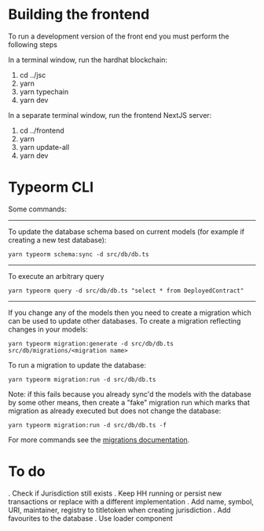 # Building the frontend
To run a development version of the front end you must perform the following steps

In a terminal window, run the hardhat blockchain:

1. cd ../jsc
2. yarn
4. yarn typechain
5. yarn dev

In a separate terminal window, run the frontend NextJS server:

1. cd ../frontend
2. yarn
3. yarn update-all
4. yarn dev

# Typeorm CLI

Some commands:

---
To update the database schema based on current models (for example if creating a new test database):
```
yarn typeorm schema:sync -d src/db/db.ts
```

---
To execute an arbitrary query
```
yarn typeorm query -d src/db/db.ts "select * from DeployedContract"
```

---
If you change any of the models then you need to create a migration which can be used to update other databases. To create a migration reflecting changes in your models:
```
yarn typeorm migration:generate -d src/db/db.ts src/db/migrations/<migration name>
```

To run a migration to update the database:
```
yarn typeorm migration:run -d src/db/db.ts
```

Note: if this fails because you already sync'd the models with the database by some other means, then create a "fake" migration run which marks that migration as already executed but does not change the database:
```
yarn typeorm migration:run -d src/db/db.ts -f
```

For more commands see the [migrations documentation](https://typeorm.io/migrations).

# To do

. Check if Jurisdiction still exists
. Keep HH running or persist new transactions or replace with a different implementation
. Add name, symbol, URI, maintainer, registry to titletoken when creating jurisdiction
. Add favourites to the database
. Use loader component